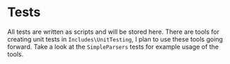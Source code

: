 # Tests
All tests are written as scripts and will be stored here. There are tools for creating unit tests in `Includes\UnitTesting`, I plan to use these tools going forward. Take a look at the `SimpleParsers` tests for example usage of the tools.
